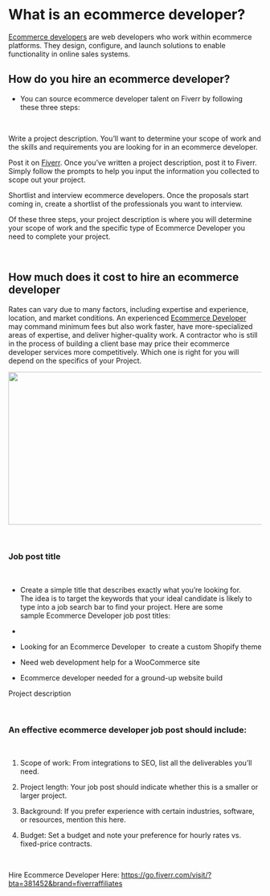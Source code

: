 <p><br></p>
<p><br></p>
<h1>What is an ecommerce developer?</h1>
<p><a href="https://go.fiverr.com/visit/?bta=381452&brand=fiverrcpa&landingPage=https%3A%2F%2Fwww.fiverr.com%2Fsearch%2Fgigs%3Fquery%3DEcommerce%26source%3Dtop-bar%26search_in%3Deverywhere%26search-autocomplete-original-term%3Decommerce">Ecommerce developers</a> are web developers who work within ecommerce platforms. They design, configure, and launch solutions to enable functionality in online sales systems.</p>
<h2>How do you hire an ecommerce developer?</h2>
<ul>
    <li>
        <p>You can source ecommerce developer talent on Fiverr by following these three steps:</p>
    </li>
</ul>
<p><br></p>
<p>Write a project description. You&rsquo;ll want to determine your scope of work and the skills and requirements you are looking for in an ecommerce developer.</p>
<p>Post it on&nbsp;<a href="https://go.fiverr.com/visit/?bta=381452&brand=fiverraffiliates">Fiverr</a>. Once you&rsquo;ve written a project description, post it to&nbsp;Fiverr. Simply follow the prompts to help you input the information you collected to scope out your project.</p>
<p>Shortlist and interview ecommerce developers. Once the proposals start coming in, create a shortlist of the professionals you want to interview.&nbsp;</p>
<p>Of these three steps, your project description is where you will determine your scope of work and the specific type of&nbsp;Ecommerce Developer&nbsp;you need to complete your project.&nbsp;</p>
<p><br></p>
<h2>How much does it cost to hire an ecommerce developer</h2>
<p>Rates can vary due to many factors, including expertise and experience, location, and market conditions. An experienced&nbsp;<a href="https://go.fiverr.com/visit/?bta=381452&brand=fiverrcpa&landingPage=https%3A%2F%2Fwww.fiverr.com%2Fsearch%2Fgigs%3Fquery%3DEcommerce%26source%3Dtop-bar%26search_in%3Deverywhere%26search-autocomplete-original-term%3Decommerce">Ecommerce Developer</a> may command minimum fees but also work faster, have more-specialized areas of expertise, and deliver higher-quality work. A contractor who is still in the process of building a client base may price their ecommerce developer services more competitively. Which one is right for you will depend on the specifics of your&nbsp;Project.&nbsp;</p>
<p><a href="https://go.fiverr.com/visit/?bta=381452&brand=fiverraffiliates"><img src="https://lh6.googleusercontent.com/r2VzkxGfB-kZ2KqGBJcAXeQRkGaq_tzchBy2RVu2XsYQYIDiikA7ItKWGVmqe6LYY0sNEcmrquuU_jlHxsDUS7sRr7dswfPqPqjBgIQqPjyKdLbOoJ0Lw6t_scjbd-RYHfSmK9xv" width="602" height="304"></a></p>
<p><br></p>
<h3>Job post title</h3>
<p><br></p>
<ul>
    <li>
        <p>Create a simple title that describes exactly what you&rsquo;re looking for. The&nbsp;idea&nbsp;is to target the keywords that your ideal candidate is likely to type into a job search bar to find your project. Here are some sample&nbsp;Ecommerce Developer&nbsp;job post titles:</p>
    </li>
    <li><br></li>
    <li>
        <p>Looking for an&nbsp;Ecommerce Developer&nbsp;&nbsp;to create a custom Shopify theme</p>
    </li>
    <li>
        <p>Need web development help for a WooCommerce site</p>
    </li>
    <li>
        <p>Ecommerce developer needed for a ground-up website build</p>
    </li>
</ul>
<p>Project description</p>
<p><br></p>
<h3>An effective ecommerce developer job post should include:&nbsp;</h3>
<p><br></p>
<ol>
    <li>
        <p>Scope of work:&nbsp;From integrations to&nbsp;SEO, list all the deliverables you&rsquo;ll need.&nbsp;</p>
    </li>
    <li>
        <p>Project length:&nbsp;Your job post should indicate whether this is a smaller or larger project.&nbsp;</p>
    </li>
    <li>
        <p>Background:&nbsp;If you prefer experience with certain industries, software, or resources, mention this here.&nbsp;</p>
    </li>
    <li>
        <p>Budget:&nbsp;Set a budget and note your preference for hourly rates vs. fixed-price contracts.</p>
    </li>
</ol>
<p><br></p>
<p>Hire Ecommerce Developer Here:&nbsp;<a href="https://go.fiverr.com/visit/?bta=381452&brand=fiverraffiliates">https://go.fiverr.com/visit/?bta=381452&amp;brand=fiverraffiliates</a></p>
